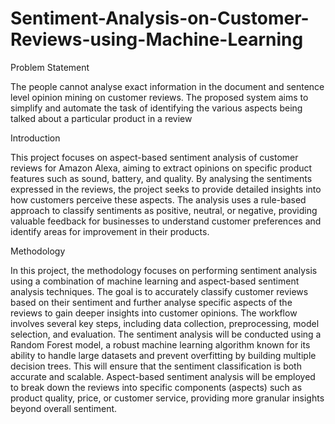 # Sentiment-Analysis-on-Customer-Reviews-using-Machine-Learning
Problem Statement

The people cannot analyse exact information in the document and sentence level opinion mining on customer reviews. The proposed system aims to simplify and automate the task of identifying the various aspects being talked about a particular product in a review

Introduction

This project focuses on aspect-based sentiment analysis of customer reviews for Amazon Alexa, aiming to extract opinions on specific product features such as sound, battery, and quality. By analysing the sentiments expressed in the reviews, the project seeks to provide detailed insights into how customers perceive these aspects. The analysis uses a rule-based approach to classify sentiments as positive, neutral, or negative, providing valuable feedback for businesses to understand customer preferences and identify areas for improvement in their products.

Methodology

In this project, the methodology focuses on performing sentiment analysis using a combination of machine learning and aspect-based sentiment analysis techniques. The goal is to accurately classify customer reviews based on their sentiment and further analyse specific aspects of the reviews to gain deeper insights into customer opinions. The workflow involves several key steps, including data collection, preprocessing, model selection, and evaluation. The sentiment analysis will be conducted using a Random Forest model, a robust machine learning algorithm known for its ability to handle large datasets and prevent overfitting by building multiple decision trees. This will ensure that the sentiment classification is both accurate and scalable. Aspect-based sentiment analysis will be employed to break down the reviews into specific components (aspects) such as product quality, price, or customer service, providing more granular insights beyond overall sentiment.


